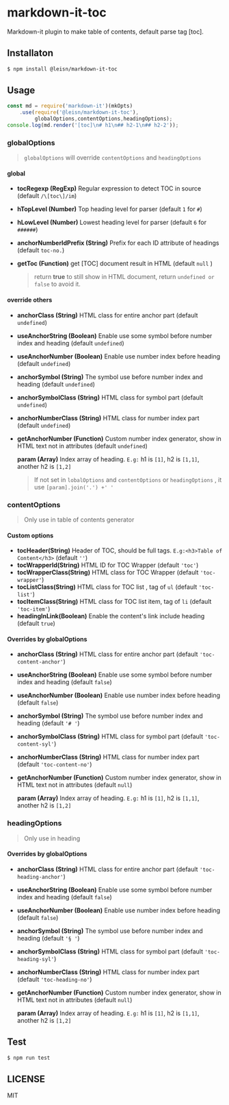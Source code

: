 # markdown-it-toc

Markdown-it plugin to make table of contents, default parse tag [toc].

## Installaton

```bash
$ npm install @leisn/markdown-it-toc
```

## Usage

```javascript
const md = require('markdown-it')(mkOpts)
	.use(require('@leisn/markdown-it-toc'),
         globalOptions,contentOptions,headingOptions);
console.log(md.render('[toc]\n# h1\n## h2-1\n## h2-2'));
```

### globalOptions

>  `globalOptions` will override `contentOptions` and  `headingOptions` 

#### global


* **tocRegexp (RegExp)**  Regular expression to detect TOC in source (default `/\[toc\]/im`)
* **hTopLevel (Number)**  Top heading level for parser (default `1` for `#`)
* **hLowLevel (Number)**  Lowest heading level for parser (default `6` for `######`)
* **anchorNumberIdPrefix (String)**  Prefix for each ID attribute of headings (default `toc-no.`)
* **getToc (Function)**  get \[TOC\] document result in HTML  (default `null` )
	
	> return **true** to still show in HTML document, return `undefined or false` to avoid it.


#### override others
* **anchorClass (String)**  HTML class for entire anchor part (default `undefined`)

* **useAnchorString (Boolean)**  Enable use some symbol before number index and heading (default `undefined`)

* **useAnchorNumber (Boolean)**  Enable use  number index before heading (default `undefined`)

* **anchorSymbol (String)** The symbol use  before number index and heading (default `undefined`)

* **anchorSymbolClass (String)**  HTML class for symbol part (default `undefined`)

* **anchorNumberClass (String)**  HTML class for number index part (default `undefined`)

* **getAnchorNumber (Function)**  Custom number index generator, show in HTML text not in attributes (default `undefined`)

  **param (Array)** Index array of heading. `E.g:` h1 is `[1]`, h2 is `[1,1]`, another h2 is `[1,2]`
  
  > If not set in `lobalOptions` and `contentOptions` or `headingOptions` , it use `[param].join('.') +' '`

### contentOptions

> Only use in table of contents generator  

#### Custom options
* **tocHeader(String)**  Header of TOC, should be full tags. `E.g:<h3>Table of Content</h3>`  (default `''`)
* **tocWrapperId(String)**  HTML ID for TOC Wrapper (default `'toc'`)
* **tocWrapperClass(String)**  HTML class for TOC Wrapper (default `'toc-wrapper'`)
* **tocListClass(String)**  HTML class for TOC list , tag of `ul`  (default `'toc-list'`)
* **tocItemClass(String)**  HTML class for TOC list  item, tag of `li`  (default `'toc-item'`)
* **headingInLink(Boolean)**  Enable the content's link include heading (default `true`)

#### Overrides by globalOptions


* **anchorClass (String)**  HTML class for entire anchor part (default `'toc-content-anchor'`)

* **useAnchorString (Boolean)**  Enable use some symbol before number index and heading (default `false`)

* **useAnchorNumber (Boolean)**  Enable use  number index before heading (default `false`)

* **anchorSymbol (String)** The symbol use  before number index and heading (default `'# '`)

* **anchorSymbolClass (String)**  HTML class for symbol part (default `'toc-content-syl'`)

* **anchorNumberClass (String)**  HTML class for number index part (default `'toc-content-no'`)

* **getAnchorNumber (Function)**  Custom number index generator, show in HTML text not in attributes (default `null`)

  **param (Array)** Index array of heading. `E.g:` h1 is `[1]`, h2 is `[1,1]`, another h2 is `[1,2]`
  
### headingOptions

> Only use in heading  

#### Overrides by globalOptions

* **anchorClass (String)**  HTML class for entire anchor part (default `'toc-heading-anchor'`)

* **useAnchorString (Boolean)**  Enable use some symbol before number index and heading (default `false`)

* **useAnchorNumber (Boolean)**  Enable use  number index before heading (default `false`)

* **anchorSymbol (String)** The symbol use  before number index and heading (default `'§ '`)

* **anchorSymbolClass (String)**  HTML class for symbol part (default `'toc-heading-syl'`)

* **anchorNumberClass (String)**  HTML class for number index part (default `'toc-heading-no'`)

* **getAnchorNumber (Function)**  Custom number index generator, show in HTML text not in attributes (default `null`)

  **param (Array)** Index array of heading. `E.g:` h1 is `[1]`, h2 is `[1,1]`, another h2 is `[1,2]`

## Test

```bash
$ npm run test
```



## LICENSE

MIT